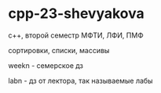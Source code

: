 # cpp-23-shevyakova
c++, второй семестр МФТИ, ЛФИ, ПМФ

сортировки, списки, массивы

weekn - семерское дз

labn - дз от лектора, так называемые лабы
